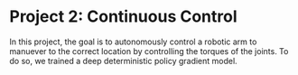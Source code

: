 # Project 2: Continuous Control

In this project, the goal is to autonomously control a robotic arm to manuever to the correct location by controlling the torques of the joints.
To do so, we trained a deep deterministic policy gradient model.

